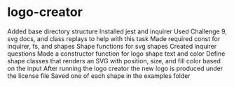 # logo-creator
Added base directory structure
Installed jest and inquirer 
Used Challenge 9, svg docs, and class replays to help with this task
Made required const for inquirer, fs, and shapes
Shape functions for svg shapes
Created inquirer questions
Made a constructor function for logo shape text and color
Define shape classes that renders an SVG with position, size, and fill color based on the input
After running the logo creator the new logo is produced under the license file
Saved one of each shape in the examples folder